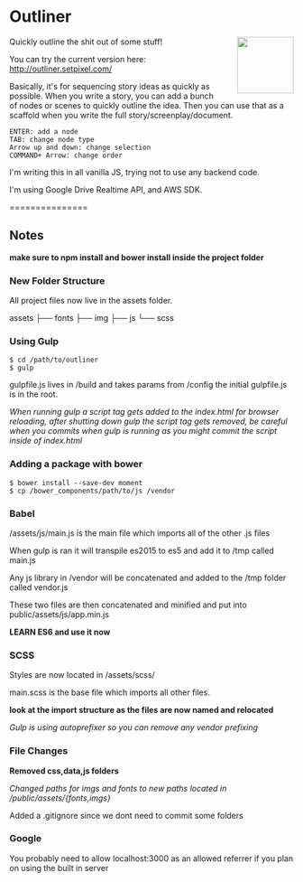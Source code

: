 Outliner
============

<img align="right" style="padding-left: 30px; width: 100px;" src="https://raw.githubusercontent.com/setpixel/outliner/master/chromestore/icon_256.png">

Quickly outline the shit out of some stuff!

You can try the current version here: http://outliner.setpixel.com/

Basically, it's for sequencing story ideas as quickly as possible. When you write a story, you can add a bunch of nodes or scenes to quickly outline the idea. Then you can use that as a scaffold when you write the full story/screenplay/document.

```
ENTER: add a node
TAB: change node type
Arrow up and down: change selection
COMMAND+ Arrow: change order
```

I'm writing this in all vanilla JS, trying not to use any backend code.


I'm using Google Drive Realtime API, and AWS SDK.

===============

## Notes

**make sure to npm install and bower install inside the project folder**

### New Folder Structure

All project files now live in the assets folder.

assets
├── fonts
├── img
├── js
└── scss

### Using Gulp

    $ cd /path/to/outliner  
    $ gulp

gulpfile.js lives in /build and takes params from /config the initial gulpfile.js is in the root. 

*When running gulp a script tag gets added to the index.html for browser reloading, after shutting down gulp the script tag gets removed, be careful when you commits when gulp is running as you might commit the script inside of index.html*

### Adding a package with bower
    
    $ bower install --save-dev moment
    $ cp /bower_components/path/to/js /vendor

### Babel

/assets/js/main.js is the main file which imports all of the other .js files

When gulp is ran it will transpile es2015 to es5 and add it to /tmp called main.js

Any js library in /vendor will be concatenated and added to the /tmp folder called vendor.js

These two files are then concatenated and minified and put into public/assets/js/app.min.js

**LEARN ES6 and use it now**

### SCSS
Styles are now located in  /assets/scss/

main.scss is the base file which imports all other files. 

**look at the import structure as the files are now named and relocated**

*Gulp is using autoprefixer so you can remove any vendor prefixing*

### File Changes
**Removed css,data,js folders**

*Changed paths for imgs and fonts to new paths located in /public/assets/{fonts,imgs}*

Added a .gitignore since we dont need to commit some folders

### Google
You probably need to allow localhost:3000 as an allowed referrer if you plan on using the built in server


